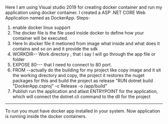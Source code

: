 Here I am using Visual studio 2019 for creating docker container and run my application using docker container.
I created a ASP .NET CORE Web Application named as DockerApp.
Steps-

1. enable docker linux support
2. The docker file is the file used inside docker to define how your container will be executed.
3. Here In docker file it metioned from image what inside and what does it contains and so on and it provide the sdk
4. WORKDIR-- Work directory , that i say I will go through the app file or folder
5. EXPOSE 80--- that I need to connect to 80 port.
6. FROM --actually do the building for my project like copy image and it sit the working directory and copy, the project it restores the nuget packages for this 
and build the project as release "RUN dotnet build "DockerApp.csproj" -c Release -o /app/build"
7. Publish run the application and atlast ENTRYPOINT for the application, which will connect the dotnet cli command to the dll for the project
--------------------------------
To run you must have docker app installed in your system.
Now application is running inside the docker containers.
